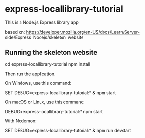 # express-locallibrary-tutorial
This is a Node.js Express library app

based on: 
https://developer.mozilla.org/en-US/docs/Learn/Server-side/Express_Nodejs/skeleton_website


## Running the skeleton website

cd express-locallibrary-tutorial
npm install

Then run the application.

On Windows, use this command:

SET DEBUG=express-locallibrary-tutorial:* & npm start

On macOS or Linux, use this command:

DEBUG=express-locallibrary-tutorial:* npm start


With Nodemon:

SET DEBUG=express-locallibrary-tutorial:* & npm run devstart